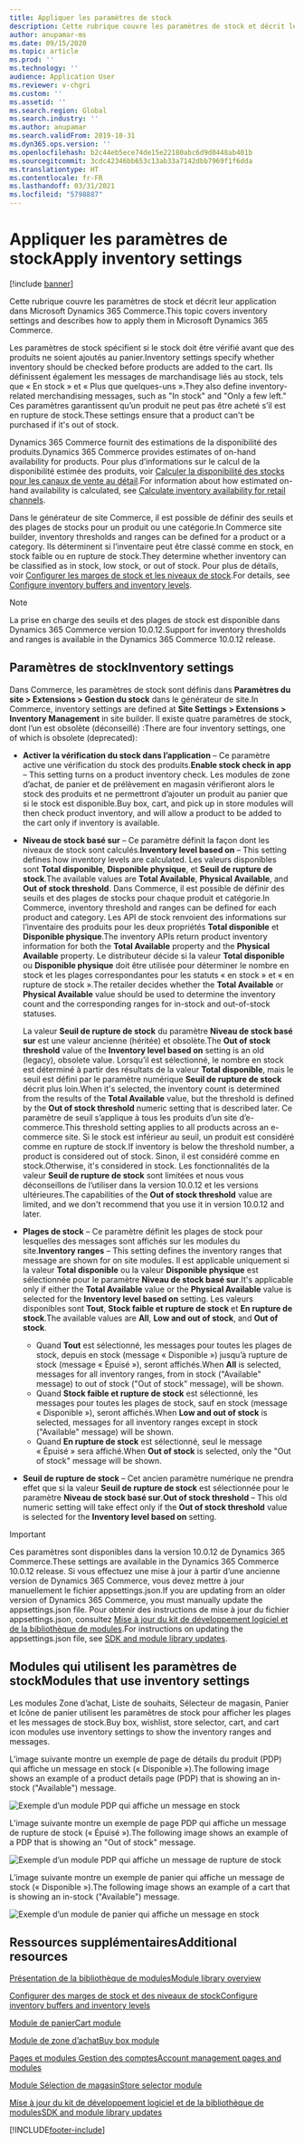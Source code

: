 ```yaml
---
title: Appliquer les paramètres de stock
description: Cette rubrique couvre les paramètres de stock et décrit leur application dans Microsoft Dynamics 365 Commerce.
author: anupamar-ms
ms.date: 09/15/2020
ms.topic: article
ms.prod: ''
ms.technology: ''
audience: Application User
ms.reviewer: v-chgri
ms.custom: ''
ms.assetid: ''
ms.search.region: Global
ms.search.industry: ''
ms.author: anupamar
ms.search.validFrom: 2019-10-31
ms.dyn365.ops.version: ''
ms.openlocfilehash: b2c44eb5ece74de15e22180abc6d9d0448ab401b
ms.sourcegitcommit: 3cdc42346bb653c13ab33a7142dbb7969f1f6dda
ms.translationtype: HT
ms.contentlocale: fr-FR
ms.lasthandoff: 03/31/2021
ms.locfileid: "5798887"
---
```

# <a name="apply-inventory-settings"></a><span data-ttu-id="e64dd-103">Appliquer les paramètres de stock</span><span class="sxs-lookup"><span data-stu-id="e64dd-103">Apply inventory settings</span></span>

[!include [banner](includes/banner.md)]

<span data-ttu-id="e64dd-104">Cette rubrique couvre les paramètres de stock et décrit leur application dans Microsoft Dynamics 365 Commerce.</span><span class="sxs-lookup"><span data-stu-id="e64dd-104">This topic covers inventory settings and describes how to apply them in Microsoft Dynamics 365 Commerce.</span></span>

<span data-ttu-id="e64dd-105">Les paramètres de stock spécifient si le stock doit être vérifié avant que des produits ne soient ajoutés au panier.</span><span class="sxs-lookup"><span data-stu-id="e64dd-105">Inventory settings specify whether inventory should be checked before products are added to the cart.</span></span> <span data-ttu-id="e64dd-106">Ils définissent également les messages de marchandisage liés au stock, tels que « En stock » et « Plus que quelques-uns ».</span><span class="sxs-lookup"><span data-stu-id="e64dd-106">They also define inventory-related merchandising messages, such as "In stock" and "Only a few left."</span></span> <span data-ttu-id="e64dd-107">Ces paramètres garantissent qu’un produit ne peut pas être acheté s’il est en rupture de stock.</span><span class="sxs-lookup"><span data-stu-id="e64dd-107">These settings ensure that a product can't be purchased if it's out of stock.</span></span>

<span data-ttu-id="e64dd-108">Dynamics 365 Commerce fournit des estimations de la disponibilité des produits.</span><span class="sxs-lookup"><span data-stu-id="e64dd-108">Dynamics 365 Commerce provides estimates of on-hand availability for products.</span></span> <span data-ttu-id="e64dd-109">Pour plus d’informations sur le calcul de la disponibilité estimée des produits, voir [Calculer la disponibilité des stocks pour les canaux de vente au détail](calculated-inventory-retail-channels.md).</span><span class="sxs-lookup"><span data-stu-id="e64dd-109">For information about how estimated on-hand availability is calculated, see [Calculate inventory availability for retail channels](calculated-inventory-retail-channels.md).</span></span>

<span data-ttu-id="e64dd-110">Dans le générateur de site Commerce, il est possible de définir des seuils et des plages de stocks pour un produit ou une catégorie.</span><span class="sxs-lookup"><span data-stu-id="e64dd-110">In Commerce site builder, inventory thresholds and ranges can be defined for a product or a category.</span></span> <span data-ttu-id="e64dd-111">Ils déterminent si l’inventaire peut être classé comme en stock, en stock faible ou en rupture de stock.</span><span class="sxs-lookup"><span data-stu-id="e64dd-111">They determine whether inventory can be classified as in stock, low stock, or out of stock.</span></span> <span data-ttu-id="e64dd-112">Pour plus de détails, voir [Configurer les marges de stock et les niveaux de stock](inventory-buffers-levels.md).</span><span class="sxs-lookup"><span data-stu-id="e64dd-112">For details, see [Configure inventory buffers and inventory levels](inventory-buffers-levels.md).</span></span>

> [!NOTE]
> <span data-ttu-id="e64dd-113">La prise en charge des seuils et des plages de stock est disponible dans Dynamics 365 Commerce version 10.0.12.</span><span class="sxs-lookup"><span data-stu-id="e64dd-113">Support for inventory thresholds and ranges is available in the Dynamics 365 Commerce 10.0.12 release.</span></span>

## <a name="inventory-settings"></a><span data-ttu-id="e64dd-114">Paramètres de stock</span><span class="sxs-lookup"><span data-stu-id="e64dd-114">Inventory settings</span></span>

<span data-ttu-id="e64dd-115">Dans Commerce, les paramètres de stock sont définis dans **Paramètres du site \> Extensions \> Gestion du stock** dans le générateur de site.</span><span class="sxs-lookup"><span data-stu-id="e64dd-115">In Commerce, inventory settings are defined at **Site Settings \> Extensions \> Inventory Management** in site builder.</span></span> <span data-ttu-id="e64dd-116">Il existe quatre paramètres de stock, dont l’un est obsolète (déconseillé) :</span><span class="sxs-lookup"><span data-stu-id="e64dd-116">There are four inventory settings, one of which is obsolete (deprecated):</span></span>

- <span data-ttu-id="e64dd-117">**Activer la vérification du stock dans l’application** – Ce paramètre active une vérification du stock des produits.</span><span class="sxs-lookup"><span data-stu-id="e64dd-117">**Enable stock check in app** – This setting turns on a product inventory check.</span></span> <span data-ttu-id="e64dd-118">Les modules de zone d’achat, de panier et de prélèvement en magasin vérifieront alors le stock des produits et ne permettront d’ajouter un produit au panier que si le stock est disponible.</span><span class="sxs-lookup"><span data-stu-id="e64dd-118">Buy box, cart, and pick up in store modules will then check product inventory, and will allow a product to be added to the cart only if inventory is available.</span></span>
- <span data-ttu-id="e64dd-119">**Niveau de stock basé sur** – Ce paramètre définit la façon dont les niveaux de stock sont calculés.</span><span class="sxs-lookup"><span data-stu-id="e64dd-119">**Inventory level based on** – This setting defines how inventory levels are calculated.</span></span> <span data-ttu-id="e64dd-120">Les valeurs disponibles sont **Total disponible**, **Disponible physique**, et **Seuil de rupture de stock**.</span><span class="sxs-lookup"><span data-stu-id="e64dd-120">The available values are **Total Available**, **Physical Available**, and **Out of stock threshold**.</span></span> <span data-ttu-id="e64dd-121">Dans Commerce, il est possible de définir des seuils et des plages de stocks pour chaque produit et catégorie.</span><span class="sxs-lookup"><span data-stu-id="e64dd-121">In Commerce, inventory threshold and ranges can be defined for each product and category.</span></span> <span data-ttu-id="e64dd-122">Les API de stock renvoient des informations sur l’inventaire des produits pour les deux propriétés **Total disponible** et **Disponible physique**.</span><span class="sxs-lookup"><span data-stu-id="e64dd-122">The inventory APIs return product inventory information for both the **Total Available** property and the **Physical Available** property.</span></span> <span data-ttu-id="e64dd-123">Le distributeur décide si la valeur **Total disponible** ou **Disponible physique** doit être utilisée pour déterminer le nombre en stock et les plages correspondantes pour les statuts « en stock » et « en rupture de stock ».</span><span class="sxs-lookup"><span data-stu-id="e64dd-123">The retailer decides whether the **Total Available** or **Physical Available** value should be used to determine the inventory count and the corresponding ranges for in-stock and out-of-stock statuses.</span></span>

    <span data-ttu-id="e64dd-124">La valeur **Seuil de rupture de stock** du paramètre **Niveau de stock basé sur** est une valeur ancienne (héritée) et obsolète.</span><span class="sxs-lookup"><span data-stu-id="e64dd-124">The **Out of stock threshold** value of the **Inventory level based on** setting is an old (legacy), obsolete value.</span></span> <span data-ttu-id="e64dd-125">Lorsqu’il est sélectionné, le nombre en stock est déterminé à partir des résultats de la valeur **Total disponible**, mais le seuil est défini par le paramètre numérique **Seuil de rupture de stock** décrit plus loin.</span><span class="sxs-lookup"><span data-stu-id="e64dd-125">When it's selected, the inventory count is determined from the results of the **Total Available** value, but the threshold is defined by the **Out of stock threshold** numeric setting that is described later.</span></span> <span data-ttu-id="e64dd-126">Ce paramètre de seuil s’applique à tous les produits d’un site d’e-commerce.</span><span class="sxs-lookup"><span data-stu-id="e64dd-126">This threshold setting applies to all products across an e-commerce site.</span></span> <span data-ttu-id="e64dd-127">Si le stock est inférieur au seuil, un produit est considéré comme en rupture de stock.</span><span class="sxs-lookup"><span data-stu-id="e64dd-127">If inventory is below the threshold number, a product is considered out of stock.</span></span> <span data-ttu-id="e64dd-128">Sinon, il est considéré comme en stock.</span><span class="sxs-lookup"><span data-stu-id="e64dd-128">Otherwise, it's considered in stock.</span></span> <span data-ttu-id="e64dd-129">Les fonctionnalités de la valeur **Seuil de rupture de stock** sont limitées et nous vous déconseillons de l’utiliser dans la version 10.0.12 et les versions ultérieures.</span><span class="sxs-lookup"><span data-stu-id="e64dd-129">The capabilities of the **Out of stock threshold** value are limited, and we don't recommend that you use it in version 10.0.12 and later.</span></span>

- <span data-ttu-id="e64dd-130">**Plages de stock** – Ce paramètre définit les plages de stock pour lesquelles des messages sont affichés sur les modules du site.</span><span class="sxs-lookup"><span data-stu-id="e64dd-130">**Inventory ranges** – This setting defines the inventory ranges that message are shown for on site modules.</span></span> <span data-ttu-id="e64dd-131">Il est applicable uniquement si la valeur **Total disponible** ou la valeur **Disponible physique** est sélectionnée pour le paramètre **Niveau de stock basé sur**.</span><span class="sxs-lookup"><span data-stu-id="e64dd-131">It's applicable only if either the **Total Available** value or the **Physical Available** value is selected for the **Inventory level based on** setting.</span></span> <span data-ttu-id="e64dd-132">Les valeurs disponibles sont **Tout**, **Stock faible et rupture de stock** et **En rupture de stock**.</span><span class="sxs-lookup"><span data-stu-id="e64dd-132">The available values are **All**, **Low and out of stock**, and **Out of stock**.</span></span>

    - <span data-ttu-id="e64dd-133">Quand **Tout** est sélectionné, les messages pour toutes les plages de stock, depuis en stock (message « Disponible ») jusqu’à rupture de stock (message « Épuisé »), seront affichés.</span><span class="sxs-lookup"><span data-stu-id="e64dd-133">When **All** is selected, messages for all inventory ranges, from in stock ("Available" message) to out of stock ("Out of stock" message), will be shown.</span></span>
    - <span data-ttu-id="e64dd-134">Quand **Stock faible et rupture de stock** est sélectionné, les messages pour toutes les plages de stock, sauf en stock (message « Disponible »), seront affichés.</span><span class="sxs-lookup"><span data-stu-id="e64dd-134">When **Low and out of stock** is selected, messages for all inventory ranges except in stock ("Available" message) will be shown.</span></span>
    - <span data-ttu-id="e64dd-135">Quand **En rupture de stock** est sélectionné, seul le message « Épuisé » sera affiché.</span><span class="sxs-lookup"><span data-stu-id="e64dd-135">When **Out of stock** is selected, only the "Out of stock" message will be shown.</span></span>

- <span data-ttu-id="e64dd-136">**Seuil de rupture de stock** – Cet ancien paramètre numérique ne prendra effet que si la valeur **Seuil de rupture de stock** est sélectionnée pour le paramètre **Niveau de stock basé sur**.</span><span class="sxs-lookup"><span data-stu-id="e64dd-136">**Out of stock threshold** – This old numeric setting will take effect only if the **Out of stock threshold** value is selected for the **Inventory level based on** setting.</span></span>

> [!IMPORTANT] 
> <span data-ttu-id="e64dd-137">Ces paramètres sont disponibles dans la version 10.0.12 de Dynamics 365 Commerce.</span><span class="sxs-lookup"><span data-stu-id="e64dd-137">These settings are available in the Dynamics 365 Commerce 10.0.12 release.</span></span> <span data-ttu-id="e64dd-138">Si vous effectuez une mise à jour à partir d’une ancienne version de Dynamics 365 Commerce, vous devez mettre à jour manuellement le fichier appsettings.json.</span><span class="sxs-lookup"><span data-stu-id="e64dd-138">If you are updating from an older version of Dynamics 365 Commerce, you must manually update the appsettings.json file.</span></span> <span data-ttu-id="e64dd-139">Pour obtenir des instructions de mise à jour du fichier appsettings.json, consultez [Mise à jour du kit de développement logiciel et de la bibliothèque de modules](e-commerce-extensibility/sdk-updates.md#update-the-appsettingsjson-file).</span><span class="sxs-lookup"><span data-stu-id="e64dd-139">For instructions on updating the appsettings.json file, see [SDK and module library updates](e-commerce-extensibility/sdk-updates.md#update-the-appsettingsjson-file).</span></span>

## <a name="modules-that-use-inventory-settings"></a><span data-ttu-id="e64dd-140">Modules qui utilisent les paramètres de stock</span><span class="sxs-lookup"><span data-stu-id="e64dd-140">Modules that use inventory settings</span></span>

<span data-ttu-id="e64dd-141">Les modules Zone d’achat, Liste de souhaits, Sélecteur de magasin, Panier et Icône de panier utilisent les paramètres de stock pour afficher les plages et les messages de stock.</span><span class="sxs-lookup"><span data-stu-id="e64dd-141">Buy box, wishlist, store selector, cart, and cart icon modules use inventory settings to show the inventory ranges and messages.</span></span>

<span data-ttu-id="e64dd-142">L’image suivante montre un exemple de page de détails du produit (PDP) qui affiche un message en stock (« Disponible »).</span><span class="sxs-lookup"><span data-stu-id="e64dd-142">The following image shows an example of a product details page (PDP) that is showing an in-stock ("Available") message.</span></span>

![Exemple d’un module PDP qui affiche un message en stock](./media/pdp-InStock.png)

<span data-ttu-id="e64dd-144">L’image suivante montre un exemple de page PDP qui affiche un message de rupture de stock (« Épuisé »).</span><span class="sxs-lookup"><span data-stu-id="e64dd-144">The following image shows an example of a PDP that is showing an "Out of stock" message.</span></span>

![Exemple d’un module PDP qui affiche un message de rupture de stock](./media/pdp-outofstock.png)

<span data-ttu-id="e64dd-146">L’image suivante montre un exemple de panier qui affiche un message de stock (« Disponible »).</span><span class="sxs-lookup"><span data-stu-id="e64dd-146">The following image shows an example of a cart that is showing an in-stock ("Available") message.</span></span>

![Exemple d’un module de panier qui affiche un message en stock](./media/cart-instock.png)

## <a name="additional-resources"></a><span data-ttu-id="e64dd-148">Ressources supplémentaires</span><span class="sxs-lookup"><span data-stu-id="e64dd-148">Additional resources</span></span>

[<span data-ttu-id="e64dd-149">Présentation de la bibliothèque de modules</span><span class="sxs-lookup"><span data-stu-id="e64dd-149">Module library overview</span></span>](starter-kit-overview.md)

[<span data-ttu-id="e64dd-150">Configurer des marges de stock et des niveaux de stock</span><span class="sxs-lookup"><span data-stu-id="e64dd-150">Configure inventory buffers and inventory levels</span></span>](inventory-buffers-levels.md)

[<span data-ttu-id="e64dd-151">Module de panier</span><span class="sxs-lookup"><span data-stu-id="e64dd-151">Cart module</span></span>](add-cart-module.md)

[<span data-ttu-id="e64dd-152">Module de zone d’achat</span><span class="sxs-lookup"><span data-stu-id="e64dd-152">Buy box module</span></span>](add-buy-box.md)

[<span data-ttu-id="e64dd-153">Pages et modules Gestion des comptes</span><span class="sxs-lookup"><span data-stu-id="e64dd-153">Account management pages and modules</span></span>](account-management.md)

[<span data-ttu-id="e64dd-154">Module Sélection de magasin</span><span class="sxs-lookup"><span data-stu-id="e64dd-154">Store selector module</span></span>](store-selector.md)

[<span data-ttu-id="e64dd-155">Mise à jour du kit de développement logiciel et de la bibliothèque de modules</span><span class="sxs-lookup"><span data-stu-id="e64dd-155">SDK and module library updates</span></span>](e-commerce-extensibility/sdk-updates.md)


[!INCLUDE[footer-include](../includes/footer-banner.md)]

